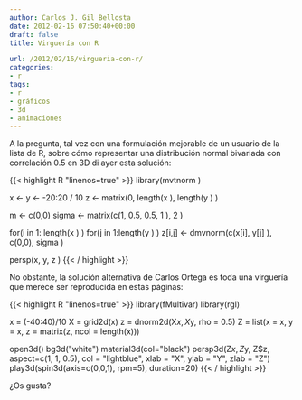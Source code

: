 ```yaml
---
author: Carlos J. Gil Bellosta
date: 2012-02-16 07:50:40+00:00
draft: false
title: Virguería con R

url: /2012/02/16/virgueria-con-r/
categories:
- r
tags:
- r
- gráficos
- 3d
- animaciones
---
```


A la pregunta, tal vez con una formulación mejorable de un usuario de la lista de R, sobre cómo representar una distribución normal bivariada con correlación 0.5 en 3D di ayer esta solución:

{{< highlight R "linenos=true" >}}
library(mvtnorm )

x <- y <- -20:20 / 10
z <- matrix(0, length(x ), length(y ) )

m <- c(0,0)
sigma <- matrix(c(1, 0.5, 0.5, 1 ), 2 )

for(i in 1: length(x ) )
        for(j in 1:length(y ) )
                z[i,j] <- dmvnorm(c(x[i], y[j] ), c(0,0), sigma )

persp(x, y, z )
{{< / highlight >}}

No obstante, la solución alternativa de Carlos Ortega es toda una virguería que merece ser reproducida en estas páginas:

{{< highlight R "linenos=true" >}}
library(fMultivar)
library(rgl)

x = (-40:40)/10
X = grid2d(x)
z = dnorm2d(X$x, X$y, rho = 0.5)
Z = list(x = x, y = x, z = matrix(z, ncol = length(x)))

open3d()
bg3d("white")
material3d(col="black")
persp3d(Z$x, Z$y, Z$z, aspect=c(1, 1, 0.5),
    col = "lightblue", xlab = "X",
ylab = "Y", zlab = "Z")
play3d(spin3d(axis=c(0,0,1), rpm=5), duration=20)
{{< / highlight >}}

¿Os gusta?
